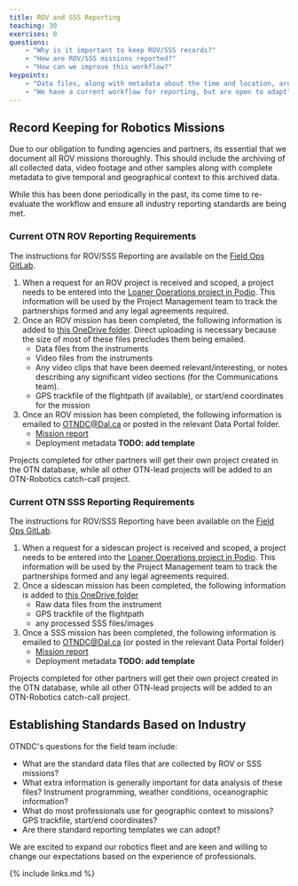 ```yaml
---
title: ROV and SSS Reporting
teaching: 30
exercises: 0
questions:
    - "Why is it important to keep ROV/SSS records?"
    - "How are ROV/SSS missions reported?"
    - "How can we improve this workflow?"
keypoints:
    - "Data files, along with metadata about the time and location, are needed for each mission"
    - "We have a current workflow for reporting, but are open to adapt"
---
```

## Record Keeping for Robotics Missions

Due to our obligation to funding agencies and partners, its essential that we document all ROV missions thoroughly. This should include the archiving of all collected data, video footage and other samples along with complete metadata to give temporal and geographical context to this archived data. 

While this has been done periodically in the past, its come time to re-evaluate the workflow and ensure all industry reporting standards are being met.

### Current OTN ROV Reporting Requirements

The instructions for ROV/SSS Reporting are available on the [Field Ops GitLab](https://gitlab.oceantrack.org/otnfield/OTN_Field_Ops/-/wikis/ROV%20and%20SSS%20Reporting).

1. When a request for an ROV project is received and scoped, a project needs to be entered into the [Loaner Operations project in Podio](https://podio.com/ocean-tracking-network-new/operations/apps/robotics-projects). This information will be used by the Project Management team to track the partnerships formed and any legal agreements required.
2. Once an ROV mission has been completed, the following information is added to [this OneDrive folder](https://dalu-my.sharepoint.com/:f:/g/personal/otndc_dal_ca/EnneuV4kB1hIlIIoeL1TbE0BAZH9OsCR--ClfC4u3SMffA?e=70KJFN). Direct uploading is necessary because the size of most of these files precludes them being emailed.
	- Data files from the instruments
	- Video files from the instruments
	- Any video clips that have been deemed relevant/interesting, or notes describing any significant video sections (for the Communications team).
	- GPS trackfile of the flightpath (if available), or start/end coordinates for the mission
3. Once an ROV mission has been completed, the following information is emailed to OTNDC@Dal.ca or posted in the relevant Data Portal folder.
	- [Mission report](https://members.oceantrack.org/data/data-collection/otn-mission-report.xls)
	- Deployment metadata **TODO: add template**

Projects completed for other partners will get their own project created in the OTN database, while all other OTN-lead projects will be added to an OTN-Robotics catch-call project.

### Current OTN SSS Reporting Requirements

The instructions for ROV/SSS Reporting have been available on the [Field Ops GitLab](https://gitlab.oceantrack.org/otnfield/OTN_Field_Ops/-/wikis/ROV%20and%20SSS%20Reporting).

1. When a request for a sidescan project is received and scoped, a project needs to be entered into the [Loaner Operations project in Podio](https://podio.com/ocean-tracking-network-new/operations/apps/robotics-projects). This information will be used by the Project Management team to track the partnerships formed and any legal agreements required.
2. Once a sidescan mission has been completed, the following information is added to [this OneDrive folder](https://dalu-my.sharepoint.com/:f:/g/personal/otndc_dal_ca/EnneuV4kB1hIlIIoeL1TbE0BAZH9OsCR--ClfC4u3SMffA?e=70KJFN)
	- Raw data files from the instrument
	- GPS trackfile of the flightpath
	- any processed SSS files/images
3. Once a SSS mission has been completed, the following information is emailed to OTNDC@Dal.ca (or posted in the relevant Data Portal folder)
	- [Mission report](https://members.oceantrack.org/data/data-collection/otn-mission-report.xls)
	- Deployment metadata **TODO: add template**

Projects completed for other partners will get their own project created in the OTN database, while all other OTN-lead projects will be added to an OTN-Robotics catch-call project.

## Establishing Standards Based on Industry

OTNDC's questions for the field team include:

- What are the standard data files that are collected by ROV or SSS missions?
- What extra information is generally important for data analysis of these files? Instrument programming, weather conditions, oceanographic information?
- What do most professionals use for geographic context to missions? GPS trackfile, start/end coordinates?
- Are there standard reporting templates we can adopt?

We are excited to expand our robotics fleet and are keen and willing to change our expectations based on the experience of professionals.

{% include links.md %}

